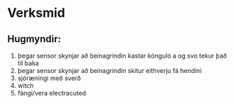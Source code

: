 # Verksmid

## Hugmyndir: 
1. þegar sensor skynjar að beinagrindin kastar kónguló a og svo tekur það til baka
2. þegar sensor skynjar að beinagrindin skitur eithverju fá hendini
3. sjóræningi með sverð
4. witch
5. fángi/vera electracuted
